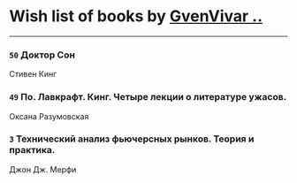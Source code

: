 # Wish list of books by [GvenVivar ..](https://www.facebook.com/app_scoped_user_id/158266434925901/)
---

### `50` Доктор Сон
Стивен Кинг

### `49` По. Лавкрафт. Кинг. Четыре лекции о литературе ужасов.
Оксана Разумовская

### `3` Технический анализ фьючерсных рынков. Теория и практика.
Джон Дж. Мерфи


